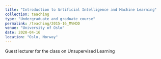 ```yaml
---
title: "Introduction to Artificial Intelligence and Machine Learning"
collection: teaching
type: "Undergraduate and graduate course"
permalink: /teaching/2015-16_MVHDD
venue: "University of Oslo"
date: 2020-04-16
location: "Oslo, Norway"
---
```


Guest lecturer for the class on Unsupervised Learning
